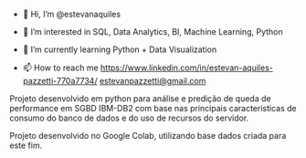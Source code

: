 - 👋 Hi, I’m @estevanaquiles
- 👀 I’m interested in SQL, Data Analytics, BI, Machine Learning, Python
- 🌱 I’m currently learning Python + Data Visualization

- 📫 How to reach me 
  https://www.linkedin.com/in/estevan-aquiles-pazzetti-770a7734/
  estevanpazzetti@gmail.com
  
Projeto desenvolvido em python para análise e predição de queda de performance em SGBD IBM-DB2 com base nas principais características de consumo do banco de dados e do uso de recursos do servidor.

Projeto desenvolvido no Google Colab, utilizando base dados criada para este fim.
